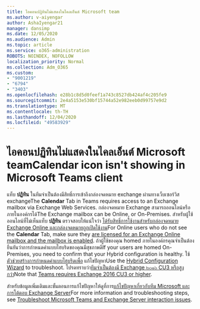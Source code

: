 ```yaml
---
title: ไอคอนปฏิทินไม่แสดงในไคลเอ็นต์ Microsoft team
ms.author: v-aiyengar
author: AshaIyengar21
manager: dansimp
ms.date: 12/05/2020
ms.audience: Admin
ms.topic: article
ms.service: o365-administration
ROBOTS: NOINDEX, NOFOLLOW
localization_priority: Normal
ms.collection: Adm_O365
ms.custom:
- "9001219"
- "6794"
- "3403"
ms.openlocfilehash: e28b1c8d5d0feef1a743c8527db424af4c205fe9
ms.sourcegitcommit: 2e4a5153e530bf15744a52e982eeb0d99757e9d2
ms.translationtype: MT
ms.contentlocale: th-TH
ms.lasthandoff: 12/04/2020
ms.locfileid: "49583929"
---
```

# <a name="calendar-icon-isnt-showing-in-microsoft-teams-client"></a><span data-ttu-id="a95ca-102">ไอคอนปฏิทินไม่แสดงในไคลเอ็นต์ Microsoft team</span><span class="sxs-lookup"><span data-stu-id="a95ca-102">Calendar icon isn't showing in Microsoft Teams client</span></span>

<span data-ttu-id="a95ca-103">แท็บ **ปฏิทิน** ในทีมจำเป็นต้องมีสิทธิ์การเข้าถึงกล่องจดหมาย exchange ผ่านทางเว็บเซอร์วิส exchange</span><span class="sxs-lookup"><span data-stu-id="a95ca-103">The **Calendar** Tab in Teams requires access to an Exchange mailbox via Exchange Web Services.</span></span> <span data-ttu-id="a95ca-104">กล่องจดหมาย Exchange สามารถออนไลน์หรือภายในองค์กรได้</span><span class="sxs-lookup"><span data-stu-id="a95ca-104">The Exchange mailbox can be Online, or On-Premises.</span></span> <span data-ttu-id="a95ca-105">สำหรับผู้ใช้ออนไลน์ที่ไม่เห็นแท็บ **ปฏิทิน** ตรวจสอบให้แน่ใจว่า [ได้รับสิทธิ์การใช้งานสำหรับกล่องจดหมาย Exchange Online และกล่องจดหมายถูกเปิดใช้งาน](https://docs.microsoft.com/exchange/recipients-in-exchange-online/create-user-mailboxes)</span><span class="sxs-lookup"><span data-stu-id="a95ca-105">For Online users who do not see the **Calendar** Tab, make sure they [are licensed for an Exchange Online mailbox and the mailbox is enabled](https://docs.microsoft.com/exchange/recipients-in-exchange-online/create-user-mailboxes).</span></span> <span data-ttu-id="a95ca-106">ถ้าผู้ใช้ของคุณ homed ภายในองค์กรคุณจำเป็นต้องยืนยันว่าการกำหนดค่าแบบไฮบริดของคุณมีสุขภาพดี</span><span class="sxs-lookup"><span data-stu-id="a95ca-106">If your users are homed On-Premises, you need to confirm that your Hybrid configuration is healthy.</span></span> <span data-ttu-id="a95ca-107">ใช้ [ตัวช่วยสร้างการกำหนดค่าแบบไฮบริดเพื่อ](https://docs.microsoft.com/exchange/hybrid-deployment/hybrid-agent) แก้ไขปัญหา</span><span class="sxs-lookup"><span data-stu-id="a95ca-107">Use the [Hybrid Configuration Wizard](https://docs.microsoft.com/exchange/hybrid-deployment/hybrid-agent) to troubleshoot.</span></span> <span data-ttu-id="a95ca-108">โปรดทราบว่า[ทีมจำเป็นต้องมี Exchange ๒๐๑๖ CU3 หรือสูงกว่า](https://docs.microsoft.com/microsoftteams/exchange-teams-interact)</span><span class="sxs-lookup"><span data-stu-id="a95ca-108">Note that [Teams requires Exchange 2016 CU3 or higher](https://docs.microsoft.com/microsoftteams/exchange-teams-interact).</span></span>

<span data-ttu-id="a95ca-109">สำหรับข้อมูลเพิ่มเติมและขั้นตอนการแก้ไขปัญหาให้ดูที่การ[แก้ไขปัญหาเกี่ยวกับทีม Microsoft และการโต้ตอบ Exchange Server](https://docs.microsoft.com/microsoftteams/troubleshoot/known-issues/teams-exchange-interaction-issue)</span><span class="sxs-lookup"><span data-stu-id="a95ca-109">For more information and troubleshooting steps, see [Troubleshoot Microsoft Teams and Exchange Server interaction issues](https://docs.microsoft.com/microsoftteams/troubleshoot/known-issues/teams-exchange-interaction-issue).</span></span>
